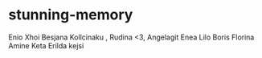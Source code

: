 # stunning-memory
Enio
Xhoi
Besjana Kollcinaku
, Rudina <3, 
Angelagit
Enea Lilo
Boris
Florina
Amine Keta
Erilda
kejsi